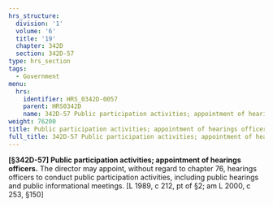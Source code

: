 ```yaml
---
hrs_structure:
  division: '1'
  volume: '6'
  title: '19'
  chapter: 342D
  section: 342D-57
type: hrs_section
tags:
  - Government
menu:
  hrs:
    identifier: HRS_0342D-0057
    parent: HRS0342D
    name: 342D-57 Public participation activities; appointment of hearings officers
weight: 76200
title: Public participation activities; appointment of hearings officers
full_title: 342D-57 Public participation activities; appointment of hearings officers
---
```

**[§342D-57] Public participation activities; appointment of hearings officers.** The director may appoint, without regard to chapter 76, hearings officers to conduct public participation activities, including public hearings and public informational meetings. [L 1989, c 212, pt of §2; am L 2000, c 253, §150]